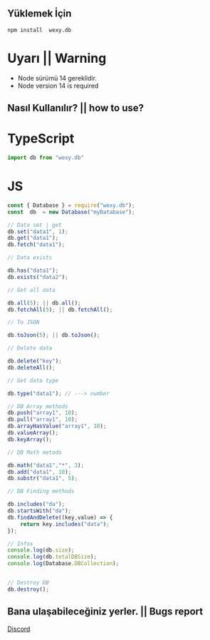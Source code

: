 <br>

## Yüklemek İçin
```npm
npm install  wexy.db
```

# Uyarı || Warning
- Node sürümü 14 gereklidir.
- Node version 14 is required

## Nasıl Kullanılır? || how to use?
# TypeScript
```typescript
import db from "wexy.db"
```
# JS
```javascript
const { Database } = require("wexy.db");
const  db  = new Database("myDatabase");

// Data set | get
db.set("data1", 1);
db.get("data1");
db.fetch("data1");

// Data exists

db.has("data1");
db.exists("data2");

// Get all data

db.all(5); || db.all();
db.fetchAll(5); || db.fetchAll();

// To JSON

db.toJson(5); || db.toJson();

// Delete data

db.delete("key");
db.deleteAll();

// Get data type

db.type("data1"); // ---> number

// DB Array methods
db.push("array1", 10);
db.pull("array1", 10);
db.arrayHasValue("array1", 10);
db.valueArray();
db.keyArray();

// DB Math metods

db.math("data1","*", 3);
db.add("data1", 10);
db.substr("data1", 5);

// DB Finding methods

db.includes("da");
db.startsWith("da");
db.findAndDelete((key,value) => {
    return key.includes("data");
});

// Infos
console.log(db.size);
console.log(db.totalDBSize);
console.log(Database.DBCollection);


// Destroy DB
db.destroy();
```
## Bana ulaşabileceğiniz yerler. || Bugs report
[Discord](https://discord.gg/PXUDXBew)
